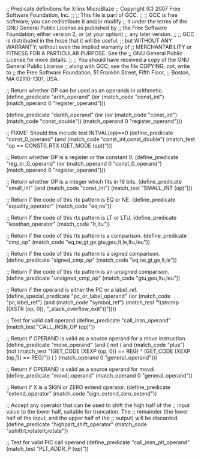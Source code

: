 ;; Predicate definitions for Xilinx MicroBlaze
;; Copyright (C) 2007 Free Software Foundation, Inc.
;;
;; This file is part of GCC.
;;
;; GCC is free software; you can redistribute it and/or modify
;; it under the terms of the GNU General Public License as published by
;; the Free Software Foundation; either version 2, or (at your option)
;; any later version.
;;
;; GCC is distributed in the hope that it will be useful,
;; but WITHOUT ANY WARRANTY; without even the implied warranty of
;; MERCHANTABILITY or FITNESS FOR A PARTICULAR PURPOSE.  See the
;; GNU General Public License for more details.
;;
;; You should have received a copy of the GNU General Public License
;; along with GCC; see the file COPYING.   not, write to
;; the Free Software Foundation, 51 Franklin Street, Fifth Floor,
;; Boston, MA 02110-1301, USA.


;; Return whether OP can be used as an operands in arithmetic.
(define_predicate "arith_operand"
  (ior (match_code "const_int")
       (match_operand 0 "register_operand")))

(define_predicate "darith_operand"
  (ior (ior (match_code "const_int")
            (match_code "const_double")) 
       (match_operand 0 "register_operand")))

;; FIXME:  Should this include test INTVAL(op)==0
(define_predicate "const_0_operand"
  (and (match_code "const_int,const_double")
       (match_test "op == CONST0_RTX (GET_MODE (op))")))

;; Return whether OP is a register or the constant 0.
(define_predicate "reg_or_0_operand"
  (ior (match_operand 0 "const_0_operand")
       (match_operand 0 "register_operand")))

;; Return whether OP is a integer which fits in 16 bits.
(define_predicate "small_int"
  (and (match_code "const_int")
       (match_test "SMALL_INT (op)")))

;; Return if the code of this rtx pattern is EQ or NE.
(define_predicate "equality_operator"
  (match_code "eq,ne"))

;; Return if the code of this rtx pattern is LT or LTU.
(define_predicate "lessthan_operator"
  (match_code "lt,ltu"))

;; Return if the code of this rtx pattern is a comparison.
(define_predicate "cmp_op"
  (match_code "eq,ne,gt,ge,gtu,geu,lt,le,ltu,leu"))

;; Return if the code of this rtx pattern is a signed comparison.
(define_predicate "signed_cmp_op"
  (match_code "eq,ne,gt,ge,lt,le"))

;; Return if the code of this rtx pattern is an unsigned comparison.
(define_predicate "unsigned_cmp_op"
  (match_code "gtu,geu,ltu,leu"))

;;  Return if the operand is either the PC or a label_ref.  
(define_special_predicate "pc_or_label_operand"
  (ior (match_code "pc,label_ref")
       (and (match_code "symbol_ref")
            (match_test "!(strcmp ((XSTR (op, 0)), \"_stack_overflow_exit\"))"))))

;; Test for valid call operand
(define_predicate "call_insn_operand"
  (match_test "CALL_INSN_OP (op)"))

;; Return if OPERAND is valid as a source operand for a move instruction.
(define_predicate "move_operand"
  (and (
     not (
       and (match_code "plus")
           (not (match_test "(GET_CODE (XEXP (op, 0)) == REG) ^ (GET_CODE (XEXP (op,1)) == REG)"))
	 )
       )
       (match_operand 0 "general_operand")))

;; Return if OPERAND is valid as a source operand for movdi.
(define_predicate "movdi_operand"
  (match_operand 0 "general_operand"))

;; Return if X is a SIGN or ZERO extend operator. 
(define_predicate "extend_operator"
  (match_code "sign_extend,zero_extend"))

;; Accept any operator that can be used to shift the high half of the
;;   input value to the lower half, suitable for truncation.  The
;;   remainder (the lower half of the input, and the upper half of the
;;   output) will be discarded.  
(define_predicate "highpart_shift_operator"
  (match_code "ashiftrt,rotatert,rotate"))

;; Test for valid PIC call operand
(define_predicate "call_insn_plt_operand"
  (match_test "PLT_ADDR_P (op)"))
